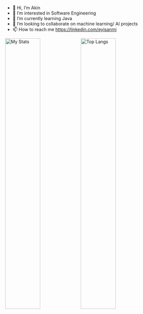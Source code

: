- 👋 Hi, I’m Akin
- 👀 I’m interested in Software Engineering
- 🌱 I’m currently learning Java
- 💞️ I’m looking to collaborate on machine learning/ AI projects
- 📫 How to reach me https://linkedin.com/eyisanmi


<!---
Akin-og/Akin-og is a ✨ special ✨ repository because its `README.md` (this file) appears on your GitHub profile.
You can click the Preview link to take a look at your changes.
--->
<img alt ="My Stats" align ="left" width = "47%" src ="https://github-readme-stats.vercel.app/api?username=Akin-og&show_icons=true"/>

<img alt ="Top Langs" align ="left" width = "47%" src="https://github-readme-stats.vercel.app/api/top-langs/?username=Akin-og&layout=compact"/>
